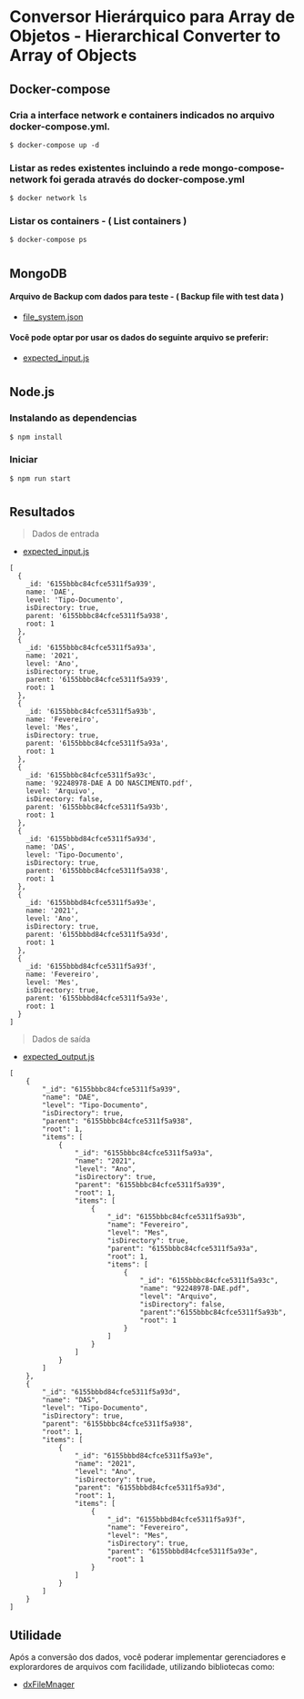 ﻿
# Conversor Hierárquico para Array de Objetos - Hierarchical Converter to Array of Objects 
## Docker-compose
### Cria a interface network e containers indicados no arquivo docker-compose.yml. 
```
$ docker-compose up -d
```

### Listar as redes existentes incluindo a rede mongo-compose-network foi gerada através do docker-compose.yml
``` 
$ docker network ls
```

### Listar os containers - ( List containers )
``` 
$ docker-compose ps
```
#
## MongoDB
#### Arquivo de Backup com dados para teste - ( Backup file with test data )
- [file_system.json](/file_system.json)
#### Você pode optar por usar os dados do seguinte arquivo se preferir:
- [expected_input.js](/expected_input.js)
#
## Node.js
### Instalando as dependencias
```
$ npm install
```

### Iniciar
```
$ npm run start
```
#
## Resultados
> Dados de entrada 
- [expected_input.js](/expected_input.js)
```
[
  {
    _id: '6155bbbc84cfce5311f5a939',
    name: 'DAE',
    level: 'Tipo-Documento',
    isDirectory: true,
    parent: '6155bbbc84cfce5311f5a938',
    root: 1
  },
  {
    _id: '6155bbbc84cfce5311f5a93a',
    name: '2021',
    level: 'Ano',
    isDirectory: true,
    parent: '6155bbbc84cfce5311f5a939',
    root: 1
  },
  {
    _id: '6155bbbc84cfce5311f5a93b',
    name: 'Fevereiro',
    level: 'Mes',
    isDirectory: true,
    parent: '6155bbbc84cfce5311f5a93a',
    root: 1
  },
  {
    _id: '6155bbbc84cfce5311f5a93c',
    name: '92248978-DAE A DO NASCIMENTO.pdf',
    level: 'Arquivo',
    isDirectory: false,
    parent: '6155bbbc84cfce5311f5a93b',
    root: 1
  },
  {
    _id: '6155bbbd84cfce5311f5a93d',
    name: 'DAS',
    level: 'Tipo-Documento',
    isDirectory: true,
    parent: '6155bbbc84cfce5311f5a938',
    root: 1
  },
  {
    _id: '6155bbbd84cfce5311f5a93e',
    name: '2021',
    level: 'Ano',
    isDirectory: true,
    parent: '6155bbbd84cfce5311f5a93d',
    root: 1
  },
  {
    _id: '6155bbbd84cfce5311f5a93f',
    name: 'Fevereiro',
    level: 'Mes',
    isDirectory: true,
    parent: '6155bbbd84cfce5311f5a93e',
    root: 1
  }
]
```

> Dados de saída
- [expected_output.js](/expected_output.js)
```
[
    {
        "_id": "6155bbbc84cfce5311f5a939",
        "name": "DAE",
        "level": "Tipo-Documento",
        "isDirectory": true,
        "parent": "6155bbbc84cfce5311f5a938",
        "root": 1,
        "items": [
            {
                "_id": "6155bbbc84cfce5311f5a93a",
                "name": "2021",
                "level": "Ano",
                "isDirectory": true,
                "parent": "6155bbbc84cfce5311f5a939",
                "root": 1,
                "items": [
                    {
                        "_id": "6155bbbc84cfce5311f5a93b",
                        "name": "Fevereiro",
                        "level": "Mes",
                        "isDirectory": true,
                        "parent": "6155bbbc84cfce5311f5a93a",
                        "root": 1,
                        "items": [
                            {
                                "_id": "6155bbbc84cfce5311f5a93c",
                                "name": "92248978-DAE.pdf",
                                "level": "Arquivo",
                                "isDirectory": false,
                                "parent":"6155bbbc84cfce5311f5a93b",
                                "root": 1
                            }
                        ]
                    }
                ]
            }
        ]
    },
    {
        "_id": "6155bbbd84cfce5311f5a93d",
        "name": "DAS",
        "level": "Tipo-Documento",
        "isDirectory": true,
        "parent": "6155bbbc84cfce5311f5a938",
        "root": 1,
        "items": [
            {
                "_id": "6155bbbd84cfce5311f5a93e",
                "name": "2021",
                "level": "Ano",
                "isDirectory": true,
                "parent": "6155bbbd84cfce5311f5a93d",
                "root": 1,
                "items": [
                    {
                        "_id": "6155bbbd84cfce5311f5a93f",
                        "name": "Fevereiro",
                        "level": "Mes",
                        "isDirectory": true,
                        "parent": "6155bbbd84cfce5311f5a93e",
                        "root": 1
                    }
                ]
            }
        ]
    }
]
```

## Utilidade
Após a conversão dos dados, você poderar implementar gerenciadores e explorardores de arquivos com facilidade, utilizando bibliotecas como: 
- [dxFileMnager](https://js.devexpress.com/Documentation/ApiReference/UI_Components/dxFileManager/)


